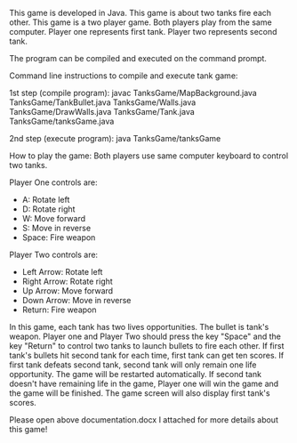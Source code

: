 This game is developed in Java. This game is about two tanks fire each other. This game is a two player game. Both players play from the same computer. Player one represents first tank. Player two represents second tank.

The program can be compiled and executed on the command prompt.

Command line instructions to compile and execute tank game:

1st step (compile program): javac TanksGame/MapBackground.java TanksGame/TankBullet.java TanksGame/Walls.java TanksGame/DrawWalls.java                               TanksGame/Tank.java TanksGame/tanksGame.java

2nd step (execute program): java TanksGame/tanksGame

How to play the game: Both players use same computer keyboard to control two tanks.

Player One controls are:
* A: Rotate left
* D: Rotate right
* W: Move forward
* S: Move in reverse
* Space: Fire weapon

Player Two controls are:
* Left Arrow: Rotate left
* Right Arrow: Rotate right
* Up Arrow: Move forward
* Down Arrow: Move in reverse
* Return: Fire weapon

In this game, each tank has two lives opportunities. The bullet is tank's weapon. Player one and Player Two should press the key "Space" and the key "Return" to control two tanks to launch bullets to fire each other. If first tank's bullets hit second tank for each time, first tank can get ten scores. If first tank defeats second tank, second tank will only remain one life opportunity. The game will be restarted automatically. If second tank doesn't have remaining life in the game, Player one will win the game and the game will be finished. The game screen will also display first tank's scores.

Please open above documentation.docx I attached for more details about this game!
